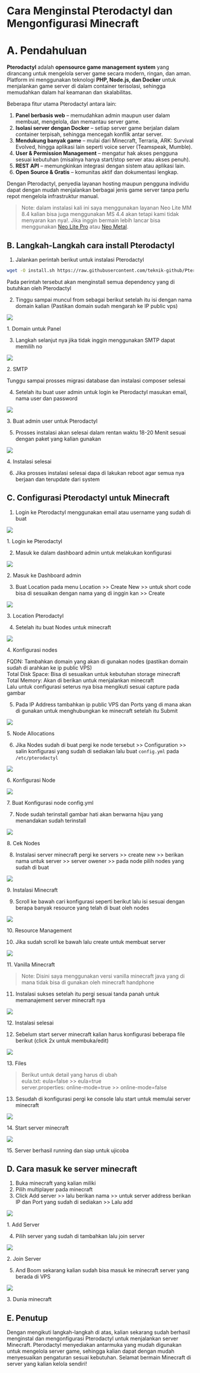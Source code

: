 Cara Menginstal Pterodactyl dan Mengonfigurasi Minecraft
========================================================

**A. Pendahuluan**
==================

**Pterodactyl** adalah **opensource game management system** yang dirancang untuk mengelola server game secara modern, ringan, dan aman. Platform ini menggunakan teknologi **PHP, Node.js, dan Docker** untuk menjalankan game server di dalam container terisolasi, sehingga memudahkan dalam hal keamanan dan skalabilitas.

Beberapa fitur utama Pterodactyl antara lain:

1.  **Panel berbasis web** – memudahkan admin maupun user dalam membuat, mengelola, dan memantau server game.
2.  **Isolasi server dengan Docker** – setiap server game berjalan dalam container terpisah, sehingga mencegah konflik antar server.
3.  **Mendukung banyak game** – mulai dari Minecraft, Terraria, ARK: Survival Evolved, hingga aplikasi lain seperti voice server (Teamspeak, Mumble).
4.  **User & Permission Management** – mengatur hak akses pengguna sesuai kebutuhan (misalnya hanya start/stop server atau akses penuh).
5.  **REST API** – memungkinkan integrasi dengan sistem atau aplikasi lain.
6.  **Open Source & Gratis** – komunitas aktif dan dokumentasi lengkap.

Dengan Pterodactyl, penyedia layanan hosting maupun pengguna individu dapat dengan mudah menjalankan berbagai jenis game server tanpa perlu repot mengelola infrastruktur manual.

> Note: dalam instalasi kali ini saya menggunakan layanan Neo Lite MM 8.4 kalian bisa juga menggunakan MS 4.4 akan tetapi kami tidak menyaran kan nya!. Jika inggin bermain lebih lancar bisa menggunakan [Neo Lite Pro](https://www.biznetgio.com/product/neo-lite-pro) atau [Neo Metal](https://www.biznetgio.com/product/neo-metal).

**B. Langkah-Langkah cara install Pterodactyl**
-----------------------------------------------

1.  Jalankan perintah berikut untuk instalasi Pterodactyl
```bash
wget -O install.sh https://raw.githubusercontent.com/teknik-github/Pterodactyl/refs/heads/main/install.sh && bash install.sh
```
Pada perintah tersebut akan menginstall semua dependency yang di butuhkan oleh Pterodactyl

2.  Tinggu sampai muncul from sebagai berikut setelah itu isi dengan nama domain kalian (Pastikan domain sudah mengarah ke IP public vps)

![](https://static.helpjuice.com/helpjuice_production/uploads/upload/image/6547/direct/1757989884095/image.png)

1\. Domain untuk Panel

3.  Langkah selanjut nya jika tidak inggin menggunakan SMTP dapat memilih no

![](https://static.helpjuice.com/helpjuice_production/uploads/upload/image/6547/direct/1757990013335/image.png)

2\. SMTP

Tunggu sampai prosses migrasi database dan instalasi composer selesai

4.  Setelah itu buat user admin untuk login ke Pterodactyl masukan email, nama user dan password

![](https://static.helpjuice.com/helpjuice_production/uploads/upload/image/6547/direct/1758031417531/image.png)

3\. Buat admin user untuk Pterodactyl

5.  Prosses instalasi akan selesai dalam rentan waktu 18-20 Menit sesuai dengan paket yang kalian gunakan

![](https://static.helpjuice.com/helpjuice_production/uploads/upload/image/6547/direct/1758031817697/image.png)

4\. Instalasi selesai

6.  Jika prosses instalasi selesai dapa di lakukan reboot agar semua nya berjaan dan terupdate dari system

**C. Configurasi Pterodactyl untuk Minecraft**
----------------------------------------------

1.  Login ke Pterodactyl menggunakan email atau username yang sudah di buat

![](https://static.helpjuice.com/helpjuice_production/uploads/upload/image/6547/direct/1758033705273/image.png)

1\. Login ke Pterodactyl

2.  Masuk ke dalam dashboard admin untuk melakukan konfigurasi

![](https://static.helpjuice.com/helpjuice_production/uploads/upload/image/6547/direct/1758034445785/image.png)

2\. Masuk ke Dashboard admin

3.  Buat Location pada menu Location >> Create New >> untuk short code bisa di sesuaikan dengan nama yang di inggin kan >> Create

![](https://static.helpjuice.com/helpjuice_production/uploads/upload/image/6547/direct/1758035031375/image.png)

3\. Location Pterodactyl

4.  Setelah itu buat Nodes untuk minecraft

![](https://static.helpjuice.com/helpjuice_production/uploads/upload/image/6547/direct/1758036959768/image.png)

4\. Konfigurasi nodes

FQDN: Tambahkan domain yang akan di gunakan nodes (pastikan domain sudah di arahkan ke ip public VPS)  
Total Disk Space: Bisa di sesuaikan untuk kebutuhan storage minecraft  
Total Memory: Akan di berikan untuk menjalankan minecraft  
Lalu untuk configurasi seterus nya bisa mengikuti sesuai capture pada gambar

5.  Pada IP Address tambahkan ip public VPS dan Ports yang di mana akan di gunakan untuk menghubungkan ke minecraft setelah itu Submit

![](https://static.helpjuice.com/helpjuice_production/uploads/upload/image/6547/direct/1758037873784/image.png)

5\. Node Allocations

6.  Jika Nodes sudah di buat pergi ke node tersebut >> Configuration >> salin konfigurasi yang sudah di sediakan lalu buat `config.yml` pada `/etc/pterodactyl`

![](https://static.helpjuice.com/helpjuice_production/uploads/upload/image/6547/direct/1758042385513/image.png)

6\. Konfigurasi Node

![](https://static.helpjuice.com/helpjuice_production/uploads/upload/image/6547/direct/1758042670201/image.png)

7\. Buat Konfigurasi node config.yml

7.  Node sudah terinstall gambar hati akan berwarna hijau yang menandakan sudah terinstall

![](https://static.helpjuice.com/helpjuice_production/uploads/upload/image/6547/direct/1758043424848/image.png)

8\. Cek Nodes

8.  Instalasi server minecraft pergi ke servers >> create new >> berikan nama untuk server >> server owener >> pada node pilih nodes yang sudah di buat

![](https://static.helpjuice.com/helpjuice_production/uploads/upload/image/6547/direct/1758074260798/image.png)

9\. Instalasi Minecraft

9.  Scroll ke bawah cari konfigurasi seperti berikut lalu isi sesuai dengan berapa banyak resource yang telah di buat oleh nodes

![](https://static.helpjuice.com/helpjuice_production/uploads/upload/image/6547/direct/1758074622831/image.png)

10\. Resource Management

10.  Jika sudah scroll ke bawah lalu create untuk membuat server

![](https://static.helpjuice.com/helpjuice_production/uploads/upload/image/6547/direct/1758074575216/image.png)

11\. Vanilla Minecraft

> Note: Disini saya menggunakan versi vanilla minecraft java yang di mana tidak bisa di gunakan oleh minecraft handphone

11.  Instalasi sukses setelah itu pergi sesuai tanda panah untuk memanajement server minecraft nya

![](https://static.helpjuice.com/helpjuice_production/uploads/upload/image/6547/direct/1758075019065/image.png)

12\. Instalasi selesai

12.  Sebelum start server minecraft kalian harus konfigurasi beberapa file berikut (click 2x untuk membuka/edit)

![](https://static.helpjuice.com/helpjuice_production/uploads/upload/image/6547/direct/1758075827472/image.png)

13\. Files

> Berikut untuk detail yang harus di ubah  
> eula.txt: eula=false >> eula=true  
> server.properties: online-mode=true >> online-mode=false

13.  Sesudah di konfigurasi pergi ke console lalu start untuk memulai server minecraft

![](https://static.helpjuice.com/helpjuice_production/uploads/upload/image/6547/direct/1758076531180/image.png)

14\. Start server minecraft

![](https://static.helpjuice.com/helpjuice_production/uploads/upload/image/6547/direct/1758077176731/image.png)

15\. Server berhasil running dan siap untuk ujicoba

**D. Cara masuk ke server minecraft**
-------------------------------------

1.  Buka minecraft yang kalian miliki
2.  Pilih multiplayer pada minecraft
3.  Click Add server >> lalu berikan nama >> untuk server address berikan IP dan Port yang sudah di sediakan >> Lalu add

![](https://static.helpjuice.com/helpjuice_production/uploads/upload/image/6547/direct/1758078367677/image.png)

1\. Add Server

4.  Pilih server yang sudah di tambahkan lalu join server

![](https://static.helpjuice.com/helpjuice_production/uploads/upload/image/6547/direct/1758078519245/image.png)

2\. Join Server

5.  And Boom sekarang kalian sudah bisa masuk ke minecraft server yang berada di VPS     

![](https://static.helpjuice.com/helpjuice_production/uploads/upload/image/6547/direct/1758078669651/image.png)

3\. Dunia minecraft

**E. Penutup**
-----------------
Dengan mengikuti langkah-langkah di atas, kalian sekarang sudah berhasil menginstal dan mengonfigurasi Pterodactyl untuk menjalankan server Minecraft. Pterodactyl menyediakan antarmuka yang mudah digunakan untuk mengelola server game, sehingga kalian dapat dengan mudah menyesuaikan pengaturan sesuai kebutuhan. Selamat bermain Minecraft di server yang kalian kelola sendiri!